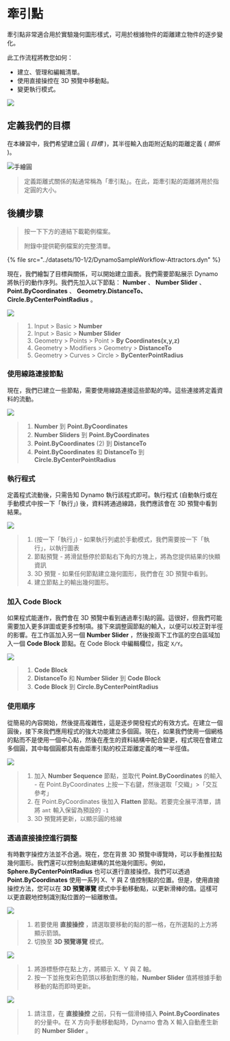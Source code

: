 # 牽引點

牽引點非常適合用於實驗幾何圖形樣式，可用於根據物件的距離建立物件的逐步變化。

此工作流程將教您如何：

* 建立、管理和編輯清單。
* 使用直接操控在 3D 預覽中移動點。
* 變更執行模式。

![](../images/10-1/2/attractor1.gif)

## 定義我們的目標

在本練習中，我們希望建立圓 ( _目標_ )，其半徑輸入由距附近點的距離定義 ( _關係_ )。

![手繪圓](../images/10-1/2/00-Hand-Sketch-of-Circle.png)

> 定義距離式關係的點通常稱為「牽引點」。在此，距牽引點的距離將用於指定圓的大小。

## 後續步驟

> 按一下下方的連結下載範例檔案。
>
> 附錄中提供範例檔案的完整清單。

{% file src="../datasets/10-1/2/DynamoSampleWorkflow-Attractors.dyn" %}

現在，我們繪製了目標與關係，可以開始建立圖表。我們需要節點展示 Dynamo 將執行的動作序列。我們先加入以下節點： **Number** 、 **Number Slider** 、 **Point.ByCoordinates** 、 **Geometry.DistanceTo、Circle.ByCenterPointRadius** 。

![](../images/10-1/2/attractor(2).png)

> 1. Input > Basic > **Number**
> 2. Input > Basic > **Number Slider**
> 3. Geometry > Points > Point > **By Coordinates(x,y,z)**
> 4. Geometry > Modifiers > Geometry > **DistanceTo**
> 5. Geometry > Curves > Circle > **ByCenterPointRadius**

### 使用線路連接節點

現在，我們已建立一些節點，需要使用線路連接這些節點的埠。這些連接將定義資料的流動。

![](../images/10-1/2/attractor(3).png)

> 1. **Number** 到 **Point.ByCoordinates**
> 2. **Number Sliders** 到 **Point.ByCoordinates**
> 3. **Point.ByCoordinates** (2) 到 **DistanceTo**
> 4. **Point.ByCoordinates** 和 **DistanceTo** 到 **Circle.ByCenterPointRadius**

### 執行程式

定義程式流動後，只需告知 Dynamo 執行該程式即可。執行程式 (自動執行或在手動模式中按一下「執行」) 後，資料將通過線路，我們應該會在 3D 預覽中看到結果。

![](../images/10-1/2/attractor(4).png)

> 1. (按一下「執行」) - 如果執行列處於手動模式，我們需要按一下「執行」，以執行圖表
> 2. 節點預覽 - 將滑鼠懸停於節點右下角的方塊上，將為您提供結果的快顯資訊
> 3. 3D 預覽 - 如果任何節點建立幾何圖形，我們會在 3D 預覽中看到。
> 4. 建立節點上的輸出幾何圖形。

### 加入 **Code Block**

如果程式能運作，我們會在 3D 預覽中看到通過牽引點的圓。這很好，但我們可能需要加入更多詳圖或更多控制項。接下來調整圓節點的輸入，以便可以校正對半徑的影響。在工作區加入另一個 **Number Slider** ，然後按兩下工作區的空白區域加入一個 **Code Block** 節點。在 Code Block 中編輯欄位，指定 `X/Y`。

![](../images/10-1/2/attractor(5).png)

> 1. **Code Block**
> 2. **DistanceTo** 和 **Number Slider** 到 **Code Block**
> 3. **Code Block** 到 **Circle.ByCenterPointRadius**

### 使用順序

從簡易的內容開始，然後提高複雜性，這是逐步開發程式的有效方式。在建立一個圓後，接下來我們應用程式的強大功能建立多個圓。現在，如果我們使用一個網格的點而不是使用一個中心點，然後在產生的資料結構中配合變更，程式現在會建立多個圓，其中每個圓都具有由距牽引點的校正距離定義的唯一半徑值。

![](../images/10-1/2/attractor(6).png)

> 1. 加入 **Number Sequence** 節點，並取代 **Point.ByCoordinates** 的輸入 - 在 Point.ByCoordinates 上按一下右鍵，然後選取「交織」>「交互參考」
> 2. 在 Point.ByCoordinates 後加入 **Flatten** 節點。若要完全展平清單，請將 `amt` 輸入保留為預設的 `-1`
> 3. 3D 預覽將更新，以顯示圓的格線

### 透過直接操控進行調整

有時數字操控方法並不合適。現在，您在背景 3D 預覽中導覽時，可以手動推拉點幾何圖形。我們還可以控制由點建構的其他幾何圖形。例如，**Sphere.ByCenterPointRadius** 也可以進行直接操控。我們可以透過 **Point.ByCoordinates** 使用一系列 X、Y 與 Z 值控制點的位置。但是，使用直接操控方法，您可以在 **3D 預覽導覽** 模式中手動移動點，以更新滑棒的值。這樣可以更直觀地控制識別點位置的一組離散值。

![](../images/10-1/2/attractor(7).png)

> 1. 若要使用 **直接操控** ，請選取要移動的點的那一格，在所選點的上方將顯示箭頭。
> 2. 切換至 **3D 預覽導覽**  模式。

![](../images/10-1/2/attractor\(8\).png)

> 1. 將游標懸停在點上方，將顯示 X、Y 與 Z 軸。
> 2. 按一下並拖曳彩色箭頭以移動對應的軸，**Number Slider** 值將根據手動移動的點而即時更新。

![](../images/10-1/2/attractor(1).png)

> 1. 請注意，在 **直接操控** 之前，只有一個滑棒插入 **Point.ByCoordinates** 的分量中。在 X 方向手動移動點時，Dynamo 會為 X 輸入自動產生新的 **Number Slider**  。

